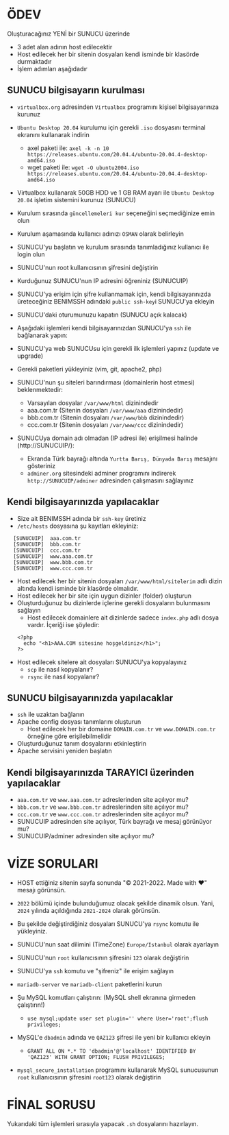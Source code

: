 # ÖDEV

Oluşturacağınız YENİ bir SUNUCU üzerinde
- 3 adet alan adının host edilecektir
- Host edilecek her bir sitenin dosyaları kendi isminde bir klasörde durmaktadır
- İşlem adımları aşağıdadır


## SUNUCU bilgisayarın kurulması
- `virtualbox.org` adresinden `Virtualbox` programını kişisel bilgisayarınıza kurunuz
- `Ubuntu Desktop 20.04` kurulumu için gerekli `.iso` dosyasını terminal ekranını kullanarak indirin
  - axel paketi ile: `axel -k -n 10 https://releases.ubuntu.com/20.04.4/ubuntu-20.04.4-desktop-amd64.iso`
  - wget paketi ile: `wget -O ubuntu2004.iso https://releases.ubuntu.com/20.04.4/ubuntu-20.04.4-desktop-amd64.iso`
- Virtualbox kullanarak 50GB HDD ve 1 GB RAM ayarı ile `Ubuntu Desktop 20.04` işletim sistemini kurunuz (SUNUCU)
- Kurulum sırasında `güncellemeleri kur` seçeneğini seçmediğinize emin olun
- Kurulum aşamasında kullanıcı adınızı `OSMAN` olarak belirleyin
- SUNUCU'yu başlatın ve kurulum sırasında tanımladığınız kullanıcı ile login olun
- SUNUCU'nun root kullanıcısının şifresini değiştirin
- Kurduğunuz SUNUCU'nun IP adresini öğreniniz (SUNUCUIP)
- SUNUCU'ya erişim için şifre kullanmamak için, kendi bilgisayarınızda üreteceğiniz BENIMSSH adındaki `public ssh-key`i SUNUCU'ya ekleyin
- SUNUCU'daki oturumunuzu kapatın (SUNUCU açık kalacak)


- Aşağıdaki işlemleri kendi bilgisayarınızdan SUNUCU'ya `ssh` ile bağlanarak yapın:
- SUNUCU'ya web SUNUCUsu için gerekli ilk işlemleri yapınız (update ve upgrade)
- Gerekli paketleri yükleyiniz (vim, git, apache2, php)
- SUNUCU'nun şu siteleri barındırması (domainlerin host etmesi) beklenmektedir:
  - Varsayılan dosyalar `/var/www/html` dizinindedir
  - aaa.com.tr (Sitenin dosyaları `/var/www/aaa` dizinindedir)
  - bbb.com.tr (Sitenin dosyaları `/var/www/bbb` dizinindedir)
  - ccc.com.tr (Sitenin dosyaları `/var/www/ccc` dizinindedir)
- SUNUCUya domain adı olmadan (IP adresi ile) erişilmesi halinde (http://SUNUCUIP/):
  - Ekranda Türk bayrağı altında `Yurtta Barış, Dünyada Barış` mesajını gösteriniz
  - `adminer.org` sitesindeki adminer programını indirerek `http://SUNUCUIP/adminer` adresinden çalışmasını sağlayınız


## Kendi bilgisayarınızda yapılacaklar
- Size ait BENIMSSH adında bir `ssh-key` üretiniz
- `/etc/hosts` dosyasına şu kayıtları ekleyiniz:
```
  [SUNUCUIP]  aaa.com.tr
  [SUNUCUIP]  bbb.com.tr
  [SUNUCUIP]  ccc.com.tr
  [SUNUCUIP]  www.aaa.com.tr
  [SUNUCUIP]  www.bbb.com.tr
  [SUNUCUIP]  www.ccc.com.tr
```
- Host edilecek her bir sitenin dosyaları `/var/www/html/sitelerim` adlı dizin altında kendi isminde bir klasörde olmalıdır.
- Host edilecek her bir site için uygun dizinler (folder) oluşturun
- Oluşturduğunuz bu dizinlerde içlerine gerekli dosyaların bulunmasını sağlayın
  - Host edilecek domainlere ait dizinlerde sadece `index.php` adlı dosya vardır. İçeriği ise şöyledir:
  ```
  <?php
    echo "<h1>AAA.COM sitesine hoşgeldiniz</h1>";
  ?>
  ```
- Host edilecek sitelere ait dosyaları SUNUCU'ya kopyalayınız
  - `scp` ile nasıl kopyalanır?
  - `rsync` ile nasıl kopyalanır?


## SUNUCU bilgisayarınızda yapılacaklar
- `ssh` ile uzaktan bağlanın
- Apache config dosyası tanımlarını oluşturun
  - Host edilecek her bir domaine `DOMAIN.com.tr` ve `www.DOMAIN.com.tr` örneğine göre erişilebilmelidir
- Oluşturduğunuz tanım dosyalarını etkinleştirin
- Apache servisini yeniden başlatın


## Kendi bilgisayarınızda TARAYICI üzerinden yapılacaklar

- `aaa.com.tr` ve `www.aaa.com.tr` adreslerinden site açılıyor mu?
- `bbb.com.tr` ve `www.bbb.com.tr` adreslerinden site açılıyor mu?
- `ccc.com.tr` ve `www.ccc.com.tr` adreslerinden site açılıyor mu?
- SUNUCUIP adresinden site açılıyor, Türk bayrağı ve mesaj görünüyor mu?
- SUNUCUIP/adminer adresinden site açılıyor mu?


# VİZE SORULARI

- HOST ettiğiniz sitenin sayfa sonunda "&#169; 2021-2022. Made with &#9829;" mesajı görünsün.
- `2022` bölümü içinde bulunduğumuz olacak şekilde dinamik olsun. Yani, `2024` yılında açıldığında `2021-2024` olarak görünsün.
- Bu şekilde değiştirdiğiniz dosyaları SUNUCU'ya `rsync` komutu ile yükleyiniz.

- SUNUCU'nun saat dilimini (TimeZone) `Europe/Istanbul` olarak ayarlayın

- SUNUCU'nun `root` kullanıcısının şifresini `123` olarak değiştirin
- SUNUCU'ya `ssh` komutu ve "şifreniz" ile erişim sağlayın

- `mariadb-server` ve `mariadb-client` paketlerini kurun
- Şu MySQL komutları çalıştırın: (MySQL shell ekranına girmeden çalıştırın!)
  - `use mysql;update user set plugin='' where User='root';flush privileges;`
- MySQL'e `dbadmin` adında ve `QAZ123` şifresi ile yeni bir kullanıcı ekleyin
  - `GRANT ALL ON *.* TO 'dbadmin'@'localhost' IDENTIFIED BY 'QAZ123' WITH GRANT OPTION; FLUSH PRIVILEGES;`
- `mysql_secure_installation` programını kullanarak MySQL sunucusunun `root` kullanıcısının şifresini `root123` olarak değiştirin


# FİNAL SORUSU
Yukarıdaki tüm işlemleri sırasıyla yapacak `.sh` dosyalarını hazırlayın.

